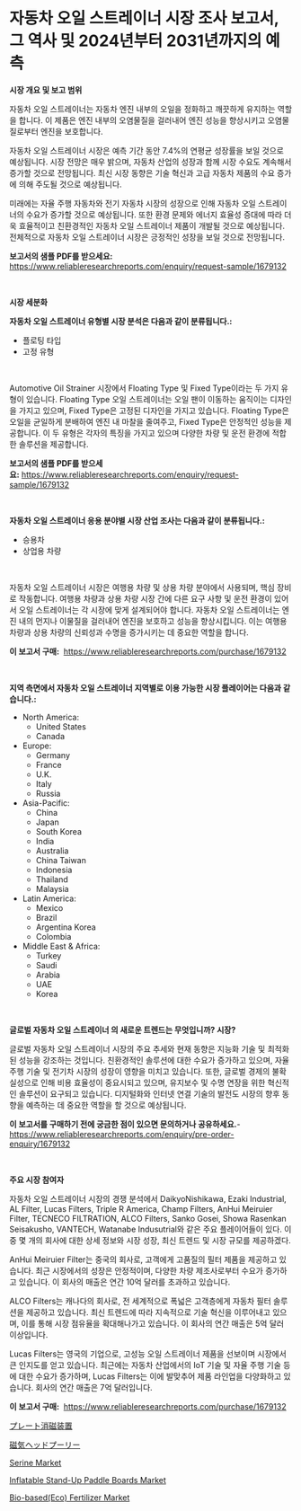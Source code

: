 <p><h1>자동차 오일 스트레이너 시장 조사 보고서, 그 역사 및 2024년부터 2031년까지의 예측</h1></p><p><strong>시장 개요 및 보고 범위</strong></p>
<p><p>자동차 오일 스트레이너는 자동차 엔진 내부의 오일을 정화하고 깨끗하게 유지하는 역할을 합니다. 이 제품은 엔진 내부의 오염물질을 걸러내어 엔진 성능을 향상시키고 오염물질로부터 엔진을 보호합니다. </p><p>자동차 오일 스트레이너 시장은 예측 기간 동안 7.4%의 연평균 성장률을 보일 것으로 예상됩니다. 시장 전망은 매우 밝으며, 자동차 산업의 성장과 함께 시장 수요도 계속해서 증가할 것으로 전망됩니다. 최신 시장 동향은 기술 혁신과 고급 자동차 제품의 수요 증가에 의해 주도될 것으로 예상됩니다.</p><p>미래에는 자율 주행 자동차와 전기 자동차 시장의 성장으로 인해 자동차 오일 스트레이너의 수요가 증가할 것으로 예상됩니다. 또한 환경 문제와 에너지 효율성 증대에 따라 더욱 효율적이고 친환경적인 자동차 오일 스트레이너 제품이 개발될 것으로 예상됩니다. 전체적으로 자동차 오일 스트레이너 시장은 긍정적인 성장을 보일 것으로 전망됩니다.</p></p>
<p><strong>보고서의 샘플 PDF를 받으세요:</strong> <a href="https://www.reliableresearchreports.com/enquiry/request-sample/1679132">https://www.reliableresearchreports.com/enquiry/request-sample/1679132</a></p>
<p>&nbsp;</p>
<p><strong>시장 세분화</strong></p>
<p><strong>자동차 오일 스트레이너 유형별 시장 분석은 다음과 같이 분류됩니다.:</strong></p>
<p><ul><li>플로팅 타입</li><li>고정 유형</li></ul></p>
<p>&nbsp;</p>
<p><p>Automotive Oil Strainer 시장에서 Floating Type 및 Fixed Type이라는 두 가지 유형이 있습니다. Floating Type 오일 스트레이너는 오일 팬이 이동하는 움직이는 디자인을 가지고 있으며, Fixed Type은 고정된 디자인을 가지고 있습니다. Floating Type은 오일을 균일하게 분배하여 엔진 내 마찰을 줄여주고, Fixed Type은 안정적인 성능을 제공합니다. 이 두 유형은 각자의 특징을 가지고 있으며 다양한 차량 및 운전 환경에 적합한 솔루션을 제공합니다.</p></p>
<p><strong>보고서의 샘플 PDF를 받으세요:</strong>&nbsp;<a href="https://www.reliableresearchreports.com/enquiry/request-sample/1679132">https://www.reliableresearchreports.com/enquiry/request-sample/1679132</a></p>
<p>&nbsp;</p>
<p><strong> 자동차 오일 스트레이너 응용 분야별 시장 산업 조사는 다음과 같이 분류됩니다.:</strong></p>
<p><ul><li>승용차</li><li>상업용 차량</li></ul></p>
<p>&nbsp;</p>
<p><p>자동차 오일 스트레이너 시장은 여행용 차량 및 상용 차량 분야에서 사용되며, 핵심 장비로 작동합니다. 여행용 차량과 상용 차량 시장 간에 다른 요구 사항 및 운전 환경이 있어서 오일 스트레이너는 각 시장에 맞게 설계되어야 합니다. 자동차 오일 스트레이너는 엔진 내의 먼지나 이물질을 걸러내어 엔진을 보호하고 성능을 향상시킵니다. 이는 여행용 차량과 상용 차량의 신뢰성과 수명을 증가시키는 데 중요한 역할을 합니다.</p></p>
<p><strong>이 보고서 구매:</strong>&nbsp; <a href="https://www.reliableresearchreports.com/purchase/1679132">https://www.reliableresearchreports.com/purchase/1679132</a></p>
<p>&nbsp;</p>
<p><strong>지역 측면에서 자동차 오일 스트레이너 지역별로 이용 가능한 시장 플레이어는 다음과 같습니다.:</strong></p>
<p><ul>
    <li>
        North America:
        <ul>
            <li>United States</li>
            <li>Canada</li>
        </ul>
    </li>
    <li>
        Europe:
        <ul>
            <li>Germany</li>
            <li>France</li>
            <li>U.K.</li>
            <li>Italy</li>
            <li>Russia</li>
        </ul>
    </li>
    <li>
        Asia-Pacific:
        <ul>
            <li>China</li>
            <li>Japan</li>
            <li>South Korea</li>
            <li>India</li>
            <li>Australia</li>
            <li>China Taiwan</li>
            <li>Indonesia</li>
            <li>Thailand</li>
            <li>Malaysia</li>
        </ul>
    </li>
    <li>
        Latin America:
        <ul>
            <li>Mexico</li>
            <li>Brazil</li>
            <li>Argentina Korea</li>
            <li>Colombia</li>
        </ul>
    </li>
    <li>
        Middle East & Africa:
        <ul>
            <li>Turkey</li>
            <li>Saudi</li>
            <li>Arabia</li>
            <li>UAE</li>
            <li>Korea</li>
        </ul>
    </li>
    </ul></p>
<p>&nbsp;</p>
<p><strong>글로벌 자동차 오일 스트레이너 의 새로운 트렌드는 무엇입니까? 시장?</strong></p>
<p><p>글로벌 자동차 오일 스트레이너 시장의 주요 추세와 현재 동향은 지능화 기술 및 최적화된 성능을 강조하는 것입니다. 친환경적인 솔루션에 대한 수요가 증가하고 있으며, 자율 주행 기술 및 전기차 시장의 성장이 영향을 미치고 있습니다. 또한, 글로벌 경제의 불확실성으로 인해 비용 효율성이 중요시되고 있으며, 유지보수 및 수명 연장을 위한 혁신적인 솔루션이 요구되고 있습니다. 디지털화와 인터넷 연결 기술의 발전도 시장의 향후 동향을 예측하는 데 중요한 역할을 할 것으로 예상됩니다.</p></p>
<p><strong>이 보고서를 구매하기 전에 궁금한 점이 있으면 문의하거나 공유하세요.</strong>- <a href="https://www.reliableresearchreports.com/enquiry/pre-order-enquiry/1679132">https://www.reliableresearchreports.com/enquiry/pre-order-enquiry/1679132</a></p>
<p>&nbsp;</p>
<p><strong>주요 시장 참여자</strong></p>
<p><p>자동차 오일 스트레이너 시장의 경쟁 분석에서 DaikyoNishikawa, Ezaki Industrial, AL Filter, Lucas Filters, Triple R America, Champ Filters, AnHui Meiruier Filter, TECNECO FILTRATION, ALCO Filters, Sanko Gosei, Showa Rasenkan Seisakusho, VANTECH, Watanabe Indusutrial와 같은 주요 플레이어들이 있다. 이 중 몇 개의 회사에 대한 상세 정보와 시장 성장, 최신 트렌드 및 시장 규모를 제공하겠다.</p><p>AnHui Meiruier Filter는 중국의 회사로, 고객에게 고품질의 필터 제품을 제공하고 있습니다. 최근 시장에서의 성장은 안정적이며, 다양한 차량 제조사로부터 수요가 증가하고 있습니다. 이 회사의 매출은 연간 10억 달러를 초과하고 있습니다.</p><p>ALCO Filters는 캐나다의 회사로, 전 세계적으로 폭넓은 고객층에게 자동차 필터 솔루션을 제공하고 있습니다. 최신 트렌드에 따라 지속적으로 기술 혁신을 이루어내고 있으며, 이를 통해 시장 점유율을 확대해나가고 있습니다. 이 회사의 연간 매출은 5억 달러 이상입니다.</p><p>Lucas Filters는 영국의 기업으로, 고성능 오일 스트레이너 제품을 선보이며 시장에서 큰 인지도를 얻고 있습니다. 최근에는 자동차 산업에서의 IoT 기술 및 자율 주행 기술 등에 대한 수요가 증가하며, Lucas Filters는 이에 발맞추어 제품 라인업을 다양화하고 있습니다. 회사의 연간 매출은 7억 달러입니다.</p></p>
<p><strong>이 보고서 구매:</strong>&nbsp;&nbsp;<a href="https://www.reliableresearchreports.com/purchase/1679132">https://www.reliableresearchreports.com/purchase/1679132</a></p>
<p><p><a href="https://github.com/xtkhtofdt934839/Market-Research-Report-List-1/blob/main/56764688190.md">プレート消磁装置</a></p><p><a href="https://github.com/ddwcuskozol07187/Market-Research-Report-List-1/blob/main/54117688191.md">磁気ヘッドプーリー</a></p><p><a href="https://cedar-agate-3da.notion.site/Serine-Market-Size-Reflecting-a-Forecast-Till-2031-Market-By-Type-By-Application-and-By-Geography-fd836eb114bf4b10bc422742dfc3fe17">Serine Market</a></p><p><a href="https://github.com/AKSHATREPORTPRIME/Market-Research-Report-List-3/blob/main/inflatable-stand-up-paddle-boards-market.md">Inflatable Stand-Up Paddle Boards Market</a></p><p><a href="https://issuu.com/reportprime-2/docs/bio-basedeco-fertilizer-market-size-2030.pptx">Bio-based(Eco) Fertilizer Market</a></p></p>
